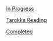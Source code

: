 [In Progress](https://skroxiousdm.github.io/SkroxiousDM/simple-quest/lore/journalentry.bxzjoi9ypv07blbs/history)

[Tarokka Reading](https://skroxiousdm.github.io/SkroxiousDM/simple-quest/quests/journalentry.elzfh0tp5ci5fiqj/tarokkareading)

[Completed](https://skroxiousdm.github.io/SkroxiousDM/simple-quest/quests/journalentry.upv832b9apnhueo1/completed.md)
